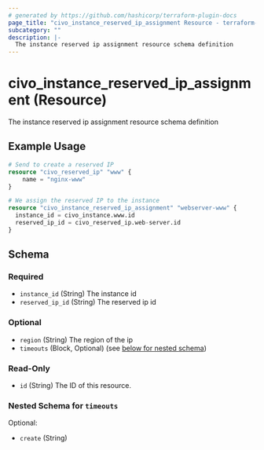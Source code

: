 ```yaml
---
# generated by https://github.com/hashicorp/terraform-plugin-docs
page_title: "civo_instance_reserved_ip_assignment Resource - terraform-provider-civo"
subcategory: ""
description: |-
  The instance reserved ip assignment resource schema definition
---
```


# civo_instance_reserved_ip_assignment (Resource)

The instance reserved ip assignment resource schema definition

## Example Usage

```terraform
# Send to create a reserved IP
resource "civo_reserved_ip" "www" {
    name = "nginx-www" 
}

# We assign the reserved IP to the instance
resource "civo_instance_reserved_ip_assignment" "webserver-www" {
  instance_id = civo_instance.www.id
  reserved_ip_id = civo_reserved_ip.web-server.id
}
```

<!-- schema generated by tfplugindocs -->
## Schema

### Required

- `instance_id` (String) The instance id
- `reserved_ip_id` (String) The reserved ip id

### Optional

- `region` (String) The region of the ip
- `timeouts` (Block, Optional) (see [below for nested schema](#nestedblock--timeouts))

### Read-Only

- `id` (String) The ID of this resource.

<a id="nestedblock--timeouts"></a>
### Nested Schema for `timeouts`

Optional:

- `create` (String)


